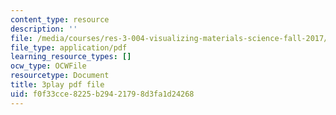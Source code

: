 ```yaml
---
content_type: resource
description: ''
file: /media/courses/res-3-004-visualizing-materials-science-fall-2017/f0f33cce8225b29421798d3fa1d24268_cFZaKWiBD6I.pdf
file_type: application/pdf
learning_resource_types: []
ocw_type: OCWFile
resourcetype: Document
title: 3play pdf file
uid: f0f33cce-8225-b294-2179-8d3fa1d24268
---
```

